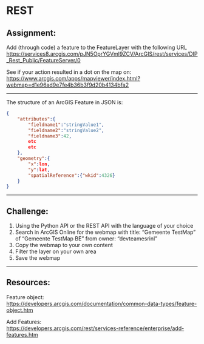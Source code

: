 # REST

## Assignment:
Add (through code) a feature to the FeatureLayer with the following URL<br/>
https://services8.arcgis.com/pJN5OprYGVml9ZCV/ArcGIS/rest/services/DIP_Rest_Public/FeatureServer/0

See if your action resulted in a dot on the map on:<br/>
https://www.arcgis.com/apps/mapviewer/index.html?webmap=d1e96ad9e7fe4b36b3f9d20b4134bfa2

---
The structure of an ArcGIS Feature in JSON is:

```JSON
{
    "attributes":{
        "fieldname1":"stringValue1",
        "fieldname2":"stringValue2",
        "fieldname3":42,
        etc
        etc
    },
    "geometry":{
        "x":lon,
        "y":lat,
        "spatialReference":{"wkid":4326}
    }
}
```
---
## Challenge:
1. Using the Python API or the REST API with the language of your choice
2. Search in ArcGIS Online for the webmap with title: “Gemeente TestMap” of “Gemeente TestMap BE” from owner: “devteamesrinl”
3. Copy the webmap to your own content
4. Filter the layer on your own area
5. Save the webmap

---
## Resources:
Feature object:<br/>
https://developers.arcgis.com/documentation/common-data-types/feature-object.htm

Add Features:<br/>
https://developers.arcgis.com/rest/services-reference/enterprise/add-features.htm